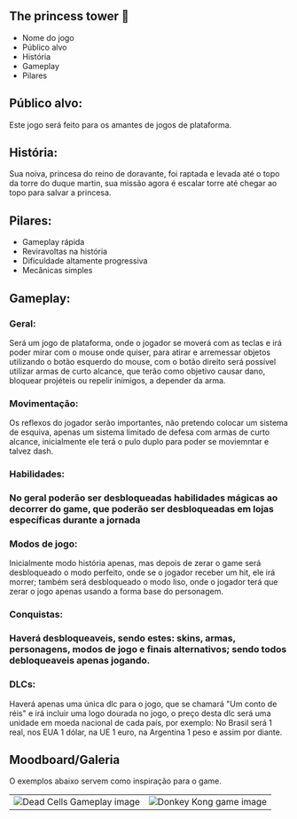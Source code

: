 <h2>The princess tower 🏢</h2>
<ul>
  <li>Nome do jogo
  <li>Público alvo
  <li>História
  <li>Gameplay
  <li>Pilares
</ul>

<h2>Público alvo:</h2>
<p>Este jogo será feito para os amantes de jogos de plataforma.</p>

<h2>História:</h2>
<p>Sua noiva, princesa do reino de doravante, foi raptada e levada até o topo da torre do duque martin, sua missão agora é escalar torre até chegar ao topo para salvar a princesa. </p>

<h2>Pilares:</h2>
<ul>
  <li>Gameplay rápida
  <li>Reviravoltas na história
  <li>Dificuldade altamente progressiva
  <li>Mecânicas simples
</ul>

<h2>Gameplay:</h2>
<h3>Geral:</h3>
<p>Será um jogo de plataforma, onde o jogador se moverá com as teclas e irá poder mirar com o mouse onde quiser, para atirar e arremessar objetos utilizando o botão esquerdo do mouse, com o botão direito será possível utilizar armas de curto alcance, que terão como objetivo causar dano, bloquear projéteis ou repelir inimigos, a depender da arma.</p>
<h3>Movimentação:</h3>
<p>Os reflexos do jogador serão importantes, não pretendo colocar um sistema de esquiva, apenas um sistema limitado de defesa com armas de curto alcance, inicialmente ele terá o pulo duplo para poder se moviemntar e talvez dash.</p>
<h3>Habilidades:<h3>
<p>No geral poderão ser desbloqueadas habilidades mágicas ao decorrer do game, que poderão ser desbloqueadas em lojas específicas durante a jornada</p>
<h3>Modos de jogo:</h3>
<p>Inicialmente modo história apenas, mas depois de zerar o game será desbloqueado o modo perfeito, onde se o jogador receber um hit, ele irá morrer; também será desbloqueado o modo liso, onde o jogador terá que zerar o jogo apenas usando a forma base do personagem.</p>
<h3>Conquistas:<h3>
<p>Haverá desbloqueaveis, sendo estes: skins, armas, personagens, modos de jogo e finais alternativos; sendo todos debloqueaveis apenas jogando.</p>
<h3>DLCs:</h3>
<p>Haverá apenas uma única dlc para o jogo, que se chamará "Um conto de réis" e irá incluir uma logo dourada no jogo, o preço desta dlc será uma unidade em moeda nacional de cada país, por exemplo: No Brasil será 1 real, nos EUA 1 dólar, na UE 1 euro, na Argentina 1 peso e assim por diante.</p>

<h2>Moodboard/Galeria</h2>
<p>O exemplos abaixo servem como inspiração para o game.</p>
<table width="100%">

  <tr>
    <td>
      <img src="https://cdn.cloudflare.steamstatic.com/steam/apps/588650/ss_ac28000ade40cc2fe5c128f32ac98ba33c008a7a.1920x1080.jpg?t=1678188017" alt="Dead Cells Gameplay image">
    </td>
    <td>
      <img src="https://th.bing.com/th/id/R.dc6d4024aa7a63fbbe878ac659c378a7?rik=%2boVReLlQGoOA%2bg&riu=http%3a%2f%2fwww.8-bitcentral.com%2fimages%2freviews%2fnes%2fdkPaulineNesScreen.jpg&ehk=T7lNFoSBEmOMszJEhPyFTq0RVxqA95SNy2AGiMxU01A%3d&risl=&pid=ImgRaw&r=0" alt="Donkey Kong game image" >
    </td>
  </tr>
</table>

